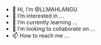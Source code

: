 - 👋 Hi, I’m @LLMAHLANGU
- 👀 I’m interested in ...
- 🌱 I’m currently learning ...
- 💞️ I’m looking to collaborate on ...
- 📫 How to reach me ...

<!---
LLMAHLANGU/LLMAHLANGU is a ✨ special ✨ repository because its `README.md` (this file) appears on your GitHub profile.
You can click the Preview link to take a look at your changes.
--->
